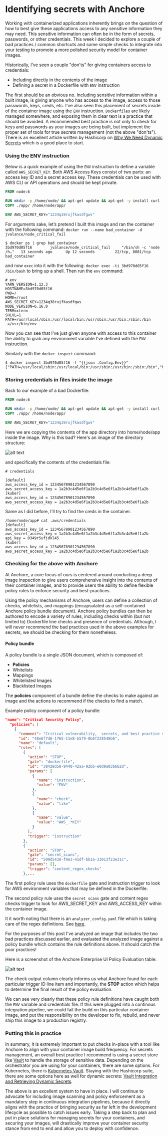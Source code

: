 # Identifying secrets with Anchore 

Working with containerized applications inherently brings on the question of how to best give these applications access to any sensitive information they may need. This sensitive information can often be in the form of secrets, passwords, or other credentials. This week I decided to explore a couple of bad practices / common shortcuts and some simple checks to integrate into your testing to promote a more polished security model for container images. 

Historically, I've seen a couple "don'ts" for giving containers access to credentials: 

- Including directly in the contents of the image
- Defining a secret in a Dockerfile with `ENV` instruction

The first should be an obvious no. Including sensitive information within a built image, is giving anyone who has access to the image, access to those passwords, keys, creds, etc. I've also seen this placement of secrets inside of the container image using the `ENV` instruction.  `Dockerfiles` are likely managed somewhere, and exposing them in clear text is a practice that should be avoided. A recommended best practice is not only to check for keys and passwords as your images are being built, but implement the proper set of tools for true secrets management (not the above "don'ts"). There is an excellent article written by Hashicorp on [Why We Need Dynamic Secrets](https://www.hashicorp.com/blog/why-we-need-dynamic-secrets) which is a good place to start. 

### Using the ENV instruction

Below is a quick example of using the `ENV` instruction to define a variable called `AWS_SECRET_KEY`. Both AWS Access Keys consist of two parts: an access key ID and a secret access key. These credentials can be used with AWS CLI or API operations and should be kept private. 

```Dockerfile
FROM node:6

RUN mkdir -p /home/node/ && apt-get update && apt-get -y install curl
COPY ./app/ /home/node/app/

ENV AWS_SECRET_KEY="1234q38rujfkasdfgws"
```

For arguments sake, let’s pretend I built this image and ran the container with the following command: `docker run --name bad_container -d jvalance/node_critical_fail`

```
$ docker ps | grep bad_container
3bd970d05f16        jvalance/node_critical_fail     "/bin/sh -c 'node /h…"   13 seconds ago      Up 12 seconds         22/tcp, 8081/tcp         bad_container
```

and now `exec` into it with the following: `docker exec -ti 3bd970d05f16 /bin/bash` to bring up a shell. Then run the `env` command:

```
# env 
YARN_VERSION=1.12.3
HOSTNAME=3bd970d05f16
PWD=/
HOME=/root
AWS_SECRET_KEY=1234q38rujfkasdfgws
NODE_VERSION=6.16.0
TERM=xterm
SHLVL=1
PATH=/usr/local/sbin:/usr/local/bin:/usr/sbin:/usr/bin:/sbin:/bin
_=/usr/bin/env
```

Now you can see that I've just given anyone with access to this container the ability to grab any environment variable I've defined with the `ENV` instruction.

Similarly with the `docker inspect` command:

```
$ docker inspect 3bd970d05f16 -f "{{json .Config.Env}}"
["PATH=/usr/local/sbin:/usr/local/bin:/usr/sbin:/usr/bin:/sbin:/bin","NODE_VERSION=6.16.0","YARN_VERSION=1.12.3","AWS_SECRET_KEY=1234q38rujfkasdfgws"]
```

### Storing credentials in files inside the image

Back to our example of a bad Dockerfile:

```Dockerfile
FROM node:6

RUN mkdir -p /home/node/ && apt-get update && apt-get -y install curl
COPY ./app/ /home/node/app/

ENV AWS_SECRET_KEY="1234q38rujfkasdfgws"
```

Here we are copying the contents of the app directory into home/node/app inside the image. Why is this bad? Here's an image of the directory structure:

![alt text](images/directory.png)

and specifically the contents of the credentials file:

```
# credentials

[default]
aws_access_key_id = 12345678901234567890
aws_secret_access_key = 1a2b3c4d5e6f1a2b3c4d5e6f1a2b3c4d5e6f1a2b
[kuber]
aws_access_key_id = 12345678901234567890
aws_secret_access_key = 1a2b3c4d5e6f1a2b3c4d5e6f1a2b3c4d5e6f1a2b
```

Same as I did before, I'll try to find the creds in the container. 

```
/home/node/app# cat .aws/credentials 
[default]
aws_access_key_id = 12345678901234567890
aws_secret_access_key = 1a2b3c4d5e6f1a2b3c4d5e6f1a2b3c4d5e6f1a2b
api_key = 0349r5ufjdkl45
[kuber]
aws_access_key_id = 12345678901234567890
aws_secret_access_key = 1a2b3c4d5e6f1a2b3c4d5e6f1a2b3c4d5e6f1a2b
```

### Checking for the above with Anchore

At Anchore, a core focus of ours is centered around conducting a deep image inspection to give users comprehensive insight into the contents of their container images, and to provide users the ability to define flexible policy rules to enforce security and best-practices.

Using the policy mechanisms of Anchore, users can define a collection of checks, whitelists, and mappings (encapsulated as a self-contained Anchore policy bundle document). Anchore policy bundles can then be authored to encode a variety of rules, including checks within (but not limited to) Dockerfile line checks and presence of credentials. Although, I will never recommend the bad practices used in the above examples for secrets, we should be checking for them nonetheless. 

#### Policy bundle

A policy bundle is a single JSON document, which is composed of:

- **Policies**
- Whitelists
- Mappings
- Whitelisted Images
- Blacklisted Images

The **policies** component of a bundle define the checks to make against an image and the actions to recommend if the checks to find a match. 

Example policy component of a policy bundle:

```JSON
"name": "Critical Security Policy",
  "policies": [
    {
      "comment": "Critical vulnerability,  secrets, and best practice violations",
      "id": "48e6f7d6-1765-11e8-b5f9-8b6f228548b6",
      "name": "default",
      "rules": [
        {
          "action": "STOP",
          "gate": "dockerfile",
          "id": "38428d50-9440-42aa-92bb-e0d9a03b662d",
          "params": [
            {
              "name": "instruction",
              "value": "ENV"
            },
            {
              "name": "check",
              "value": "like"
            },
            {
              "name": "value",
              "value": "AWS_.*KEY"
            }
          ],
          "trigger": "instruction"
        },
        {
          "action": "STOP",
          "gate": "secret_scans",
          "id": "509d5438-f0e3-41df-bb1a-33013f23e31c",
          "params": [],
          "trigger": "content_regex_checks"
        },...
```

The first policy rule uses the `dockerfile` gate and instruction trigger to look for AWS environment variables that may be defined in the Dockerfile.

The second policy rule uses the `secret scans` gate and content regex checks trigger to look for AWS_SECRET_KEY and AWS_ACCESS_KEY within the container image. 

It it worth noting that there is an `analyzer_config.yaml` file which is taking care of the regex definitions. See [here](https://github.com/anchore/anchore-engine/blob/master/anchore_engine/conf/analyzer_config.yaml).

For the purposes of this post I've analyzed an image that includes the two bad practices discussed earlier, and evaluated the analyzed image against a policy bundle which contains the rule definitions above. It should catch the poor practices!

Here is a screenshot of the Anchore Enterprise UI Policy Evaluation table:

![alt text](images/secrets-ui.png)

The check output column clearly informs us what Anchore found for each particular trigger ID line item and importantly, the **STOP** action which helps to determine the final result of the policy evaluation.

We can see very clearly that these policy rule definitions have caught both the `ENV` variable and credentials file. If this were plugged into a continous integration pipeline, we could fail the build on this particular container image, and put the responsibility on the developer to fix, rebuild, and never ship this image to a production registry. 

### Putting this in practice

In summary, it is extremely important to put checks in-place with a tool like Anchore to align with your container image build frequency. For secrets management, an overall best practice I recommend is using a secret store like [Vault](https://www.hashicorp.com/products/vault/) to handle the storage of sensitive data. Depending on the orchestrator you are using for your containers, there are some options. For Kubernetes, there is [Kubernetes Vault](https://github.com/Boostport/kubernetes-vault). Staying with the Hashicorp suite, there are some options here as well for dynamic secrets: [Vault Integration and Retrieving Dynamic Secrets](https://www.nomadproject.io/guides/operations/vault-integration/index.html). 

The above is an excellent system to have in place. I will continue to advocate for including image scanning and policy enforcement as a mandatory step in continuous integration pipelines, because it directly aligns with the practice of bringing security as far left in the development lifecycle as possible to catch issues early. Taking a step back to plan and put in place solutions for managing secrets for your containers, and securing your images, will drastically improve your container security stance from end to end and allow you to deploy with confidence.

